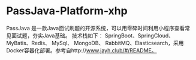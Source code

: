 # PassJava-Platform-xhp
PassJava 是一款Java面试刷题的开源系统，可以用零碎时间利用小程序查看常见面试题，夯实Java基础。 技术栈如下： SpringBoot、SpringCloud、MyBatis、Redis、 MySql、 MongoDB、 RabbitMQ、Elasticsearch，采用Docker容器化部署。参考自http://www.jayh.club/#/README。
